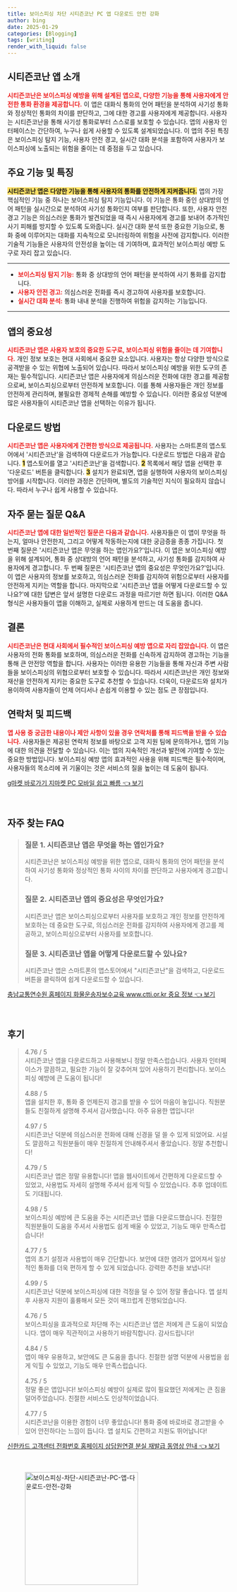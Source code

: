 ```yaml
---
title: 보이스피싱 차단 시티즌코난 PC 앱 다운로드 안전 강화
author: bing
date: 2025-01-29
categories: [Blogging]
tags: [writing]
render_with_liquid: false
---
```



<h2 id='시티즌코난_앱_소개'>시티즌코난 앱 소개</h2>

<p><b><span style="color: #ee2323;">시티즌코난은 보이스피싱 예방을 위해 설계된 앱으로, 다양한 기능을 통해 사용자에게 안전한 통화 환경을 제공합니다.</span></b> 이 앱은 대화식 통화의 언어 패턴을 분석하여 사기성 통화와 정상적인 통화의 차이를 판단하고, 그에 대한 경고를 사용자에게 제공합니다. 사용자는 시티즌코난을 통해 사기성 통화로부터 스스로를 보호할 수 있습니다. 앱의 사용자 인터페이스는 간단하여, 누구나 쉽게 사용할 수 있도록 설계되었습니다. 이 앱의 주된 특징은 보이스피싱 탐지 기능, 사용자 안전 경고, 실시간 대화 분석을 포함하여 사용자가 보이스피싱에 노출되는 위험을 줄이는 데 중점을 두고 있습니다.</p>

<h2 id='주요_기능_및_특징'>주요 기능 및 특징</h2>

<p><b><span style="background-color: #ffe066;">시티즌코난 앱은 다양한 기능을 통해 사용자의 통화를 안전하게 지켜줍니다.</span></b> 앱의 가장 핵심적인 기능 중 하나는 보이스피싱 탐지 기능입니다. 이 기능은 통화 중인 상대방의 언어 패턴을 실시간으로 분석하여 사기성 통화인지 여부를 판단합니다. 또한, 사용자 안전 경고 기능은 의심스러운 통화가 발견되었을 때 즉시 사용자에게 경고를 보내어 추가적인 사기 피해를 방지할 수 있도록 도와줍니다. 실시간 대화 분석 또한 중요한 기능으로, 통화 중에 이루어지는 대화를 지속적으로 모니터링하여 위험을 사전에 감지합니다. 이러한 기술적 기능들은 사용자의 안전성을 높이는 데 기여하며, 효과적인 보이스피싱 예방 도구로 자리 잡고 있습니다.</p>

<hr />

<ul>
    <li><b><span style="color: #ee2323;">보이스피싱 탐지 기능:</span></b> 통화 중 상대방의 언어 패턴을 분석하여 사기 통화를 감지합니다.</li>
    <li><b><span style="color: #ee2323;">사용자 안전 경고:</span></b> 의심스러운 전화를 즉시 경고하여 사용자를 보호합니다.</li>
    <li><b><span style="color: #ee2323;">실시간 대화 분석:</span></b> 통화 내내 분석을 진행하여 위험을 감지하는 기능입니다.</li>
</ul>

<hr />

<h2 id='앱의_중요성'>앱의 중요성</h2>

<p><b><span style="color: #ee2323;">시티즌코난 앱은 사용자 보호의 중요한 도구로, 보이스피싱 위험을 줄이는 데 기여합니다.</span></b> 개인 정보 보호는 현대 사회에서 중요한 요소입니다. 사용자는 항상 다양한 방식으로 공격받을 수 있는 위협에 노출되어 있습니다. 따라서 보이스피싱 예방을 위한 도구의 존재는 필수적입니다. 시티즌코난 앱은 사용자에게 의심스러운 전화에 대한 경고를 제공함으로써, 보이스피싱으로부터 안전하게 보호합니다. 이를 통해 사용자들은 개인 정보를 안전하게 관리하며, 불필요한 경제적 손해를 예방할 수 있습니다. 이러한 중요성 덕분에 많은 사용자들이 시티즌코난 앱을 선택하는 이유가 됩니다.</p>

<h2 id='다운로드_방법'>다운로드 방법</h2>

<p><b><span style="color: #ee2323;">시티즌코난 앱은 사용자에게 간편한 방식으로 제공됩니다.</span></b> 사용자는 스마트폰의 앱스토어에서 '시티즌코난'을 검색하여 다운로드가 가능합니다. 다운로드 방법은 다음과 같습니다. <b><span style="background-color: #ffe066;">1</span></b> 앱스토어를 열고 '시티즌코난'을 검색합니다. <b><span style="background-color: #ffe066;">2</span></b> 목록에서 해당 앱을 선택한 후 '다운로드' 버튼을 클릭합니다. <b><span style="background-color: #ffe066;">3</span></b> 설치가 완료되면, 앱을 실행하여 사용자의 보이스피싱 방어를 시작합니다. 이러한 과정은 간단하며, 별도의 기술적인 지식이 필요하지 않습니다. 따라서 누구나 쉽게 사용할 수 있습니다.</p>

<h2 id='자주_묻는_질문_QNA'>자주 묻는 질문 Q&A</h2>

<p><b><span style="color: #ee2323;">시티즌코난 앱에 대한 일반적인 질문은 다음과 같습니다.</span></b> 사용자들은 이 앱이 무엇을 하는지, 얼마나 안전한지, 그리고 어떻게 작동하는지에 대한 궁금증을 종종 가집니다. 첫 번째 질문은 '시티즌코난 앱은 무엇을 하는 앱인가요?'입니다. 이 앱은 보이스피싱 예방을 위해 설계되어, 통화 중 상대방의 언어 패턴을 분석하고, 사기성 통화를 감지하여 사용자에게 경고합니다. 두 번째 질문은 '시티즌코난 앱의 중요성은 무엇인가요?'입니다. 이 앱은 사용자의 정보를 보호하고, 의심스러운 전화를 감지하여 위험으로부터 사용자를 안전하게 지키는 역할을 합니다. 마지막으로 '시티즌코난 앱을 어떻게 다운로드할 수 있나요?'에 대한 답변은 앞서 설명한 다운로드 과정을 따르기만 하면 됩니다. 이러한 Q&A 형식은 사용자들이 앱을 이해하고, 실제로 사용하게 만드는 데 도움을 줍니다.</p>

<h2 id='결론'>결론</h2>

<p><b><span style="color: #ee2323;">시티즌코난은 현대 사회에서 필수적인 보이스피싱 예방 앱으로 자리 잡았습니다.</span></b> 이 앱은 사용자의 전화 통화를 보호하며, 의심스러운 전화를 신속하게 감지하여 경고하는 기능을 통해 큰 안전망 역할을 합니다. 사용자는 이러한 유용한 기능들을 통해 자신과 주변 사람들을 보이스피싱의 위협으로부터 보호할 수 있습니다. 따라서 시티즌코난은 개인 정보와 재산을 안전하게 지키는 중요한 도구로 추천할 수 있습니다. 더욱이, 다운로드와 설치가 용이하여 사용자들이 언제 어디서나 손쉽게 이용할 수 있는 점도 큰 장점입니다.</p>

<h2 id='연락처_및_피드백'>연락처 및 피드백</h2>

<p><b><span style="color: #ee2323;">앱 사용 중 궁금한 내용이나 제안 사항이 있을 경우 연락처를 통해 피드백을 받을 수 있습니다.</span></b> 사용자들은 제공된 연락처 정보를 바탕으로 고객 지원 팀에 문의하거나, 앱의 기능에 대한 의견을 전달할 수 있습니다. 이는 앱의 지속적인 개선과 발전에 기여할 수 있는 중요한 방법입니다. 보이스피싱 예방 앱의 효과적인 사용을 위해 피드백은 필수적이며, 사용자들의 목소리에 귀 기울이는 것은 서비스의 질을 높이는 데 도움이 됩니다.</p>


<p><a class="click-button" title="g마켓 바로가기 지마켓 PC 모바일 쉽고 빠름" href="https://greenforu.github.io/posts/g%EB%A7%88%EC%BC%93-%EB%B0%94%EB%A1%9C%EA%B0%80%EA%B8%B0-%EC%A7%80%EB%A7%88%EC%BC%93-PC-%EB%AA%A8%EB%B0%94%EC%9D%BC-%EC%89%BD%EA%B3%A0-%EB%B9%A0%EB%A6%84/" rel="dofollow">g마켓 바로가기 지마켓 PC 모바일 쉽고 빠름 👈 보기</a></p><br>
<h2 id='자주_찾는_FAQ'>자주 찾는 FAQ</h2>
<div itemscope="" itemtype="https://schema.org/FAQPage"> 
<blockquote> 
<div itemscope="" itemprop="mainEntity" itemtype="https://schema.org/Question"> 
<h3 itemprop="name">질문 1. 시티즌코난 앱은 무엇을 하는 앱인가요?</h3> 
<div itemscope="" itemprop="acceptedAnswer" itemtype="https://schema.org/Answer"> 
<span itemprop="text"> 
<p>시티즌코난은 보이스피싱 예방을 위한 앱으로, 대화식 통화의 언어 패턴을 분석하여 사기성 통화와 정상적인 통화 사이의 차이를 판단하고 사용자에게 경고합니다.</p> 
</span> 
</div> 
</div> 
<div itemscope="" itemprop="mainEntity" itemtype="https://schema.org/Question"> 
<h3 itemprop="name">질문 2. 시티즌코난 앱의 중요성은 무엇인가요?</h3> 
<div itemscope="" itemprop="acceptedAnswer" itemtype="https://schema.org/Answer"> 
<span itemprop="text"> 
<p>시티즌코난 앱은 보이스피싱으로부터 사용자를 보호하고 개인 정보를 안전하게 보호하는 데 중요한 도구로, 의심스러운 전화를 감지하여 사용자에게 경고를 제공하고, 보이스피싱으로부터 사용자를 보호합니다.</p> 
</span> 
</div> 
</div> 
<div itemscope="" itemprop="mainEntity" itemtype="https://schema.org/Question"> 
<h3 itemprop="name">질문 3. 시티즌코난 앱을 어떻게 다운로드할 수 있나요?</h3> 
<div itemscope="" itemprop="acceptedAnswer" itemtype="https://schema.org/Answer"> 
<span itemprop="text"> 
<p>시티즌코난 앱은 스마트폰의 앱스토어에서 "시티즌코난"을 검색하고, 다운로드 버튼을 클릭하여 쉽게 다운로드할 수 있습니다.</p> 
</span> 
</div> 
</div> 
</blockquote> 
</div>
<p><a class="click-button" title="충남교통연수원 홈페이지 화물운송자보수교육 www.ctti.or.kr 중요 정보" href="https://greenforu.github.io/posts/%EC%B6%A9%EB%82%A8%EA%B5%90%ED%86%B5%EC%97%B0%EC%88%98%EC%9B%90-%ED%99%88%ED%8E%98%EC%9D%B4%EC%A7%80-%ED%99%94%EB%AC%BC%EC%9A%B4%EC%86%A1%EC%9E%90%EB%B3%B4%EC%88%98%EA%B5%90%EC%9C%A1-www.ctti.or.kr-%EC%A4%91%EC%9A%94-%EC%A0%95%EB%B3%B4/" rel="dofollow">충남교통연수원 홈페이지 화물운송자보수교육 www.ctti.or.kr 중요 정보 👈 보기</a></p><br>
<h2 id='후기'>후기</h2>
<div itemscope itemtype="https://schema.org/Product">
  <blockquote>
  <div itemprop="review" itemscope itemtype="https://schema.org/Review">
      <div itemprop="reviewRating" itemscope itemtype="https://schema.org/Rating"> <span itemprop="ratingValue">4.76</span> / <span itemprop="bestRating">5</span> </div>
      <span itemprop="reviewBody">시티즌코난 앱을 다운로드하고 사용해보니 정말 만족스럽습니다. 사용자 인터페이스가 깔끔하고, 필요한 기능이 잘 갖추어져 있어 사용하기 편리합니다. 보이스피싱 예방에 큰 도움이 됩니다!</span>
  </div>
  <br>
  <div itemprop="review" itemscope itemtype="https://schema.org/Review">
      <div itemprop="reviewRating" itemscope itemtype="https://schema.org/Rating"> <span itemprop="ratingValue">4.88</span> / <span itemprop="bestRating">5</span> </div>
      <span itemprop="reviewBody">앱을 설치한 후, 통화 중 언제든지 경고를 받을 수 있어 마음이 놓입니다. 직원분들도 친절하게 설명해 주셔서 감사했습니다. 아주 유용한 앱입니다!</span>
  </div>
  <br>
  <div itemprop="review" itemscope itemtype="https://schema.org/Review">
      <div itemprop="reviewRating" itemscope itemtype="https://schema.org/Rating"> <span itemprop="ratingValue">4.97</span> / <span itemprop="bestRating">5</span> </div>
      <span itemprop="reviewBody">시티즌코난 덕분에 의심스러운 전화에 대해 신경을 덜 쓸 수 있게 되었어요. 시설도 깔끔하고 직원분들이 매우 친절하게 안내해주셔서 좋았습니다. 정말 추천합니다!</span>
  </div>
  <br>
  <div itemprop="review" itemscope itemtype="https://schema.org/Review">
      <div itemprop="reviewRating" itemscope itemtype="https://schema.org/Rating"> <span itemprop="ratingValue">4.79</span> / <span itemprop="bestRating">5</span> </div>
      <span itemprop="reviewBody">시티즌코난 앱은 정말 유용합니다! 앱을 웹사이트에서 간편하게 다운로드할 수 있었고, 사용법도 자세히 설명해 주셔서 쉽게 익힐 수 있었습니다. 추후 업데이트도 기대됩니다.</span>
  </div>
  <br>
  <div itemprop="review" itemscope itemtype="https://schema.org/Review">
      <div itemprop="reviewRating" itemscope itemtype="https://schema.org/Rating"> <span itemprop="ratingValue">4.98</span> / <span itemprop="bestRating">5</span> </div>
      <span itemprop="reviewBody">보이스피싱 예방에 큰 도움을 주는 시티즌코난 앱을 다운로드했습니다. 친절한 직원분들이 도움을 주셔서 사용법도 쉽게 배울 수 있었고, 기능도 매우 만족스럽습니다!</span>
  </div>
  <br>
  <div itemprop="review" itemscope itemtype="https://schema.org/Review">
      <div itemprop="reviewRating" itemscope itemtype="https://schema.org/Rating"> <span itemprop="ratingValue">4.77</span> / <span itemprop="bestRating">5</span> </div>
      <span itemprop="reviewBody">앱의 초기 설정과 사용법이 매우 간단합니다. 보안에 대한 염려가 없어져서 일상적인 통화를 더욱 편하게 할 수 있게 되었습니다. 강력한 추천을 보냅니다!</span>
  </div>
  <br>
  <div itemprop="review" itemscope itemtype="https://schema.org/Review">
      <div itemprop="reviewRating" itemscope itemtype="https://schema.org/Rating"> <span itemprop="ratingValue">4.99</span> / <span itemprop="bestRating">5</span> </div>
      <span itemprop="reviewBody">시티즌코난 덕분에 보이스피싱에 대한 걱정을 덜 수 있어 정말 좋습니다. 앱 설치 후 사용자 지원이 훌륭해서 모든 것이 매끄럽게 진행되었습니다.</span>
  </div>
  <br>
  <div itemprop="review" itemscope itemtype="https://schema.org/Review">
      <div itemprop="reviewRating" itemscope itemtype="https://schema.org/Rating"> <span itemprop="ratingValue">4.76</span> / <span itemprop="bestRating">5</span> </div>
      <span itemprop="reviewBody">보이스피싱을 효과적으로 차단해 주는 시티즌코난 앱은 저에게 큰 도움이 되었습니다. 앱이 매우 직관적이고 사용하기 바람직합니다. 감사드립니다!</span>
  </div>
  <br>
  <div itemprop="review" itemscope itemtype="https://schema.org/Review">
      <div itemprop="reviewRating" itemscope itemtype="https://schema.org/Rating"> <span itemprop="ratingValue">4.84</span> / <span itemprop="bestRating">5</span> </div>
      <span itemprop="reviewBody">앱이 매우 유용하고, 보안에도 큰 도움을 줍니다. 친절한 설명 덕분에 사용법을 쉽게 익힐 수 있었고, 기능도 매우 만족스럽습니다.</span>
  </div>
  <br>
  <div itemprop="review" itemscope itemtype="https://schema.org/Review">
      <div itemprop="reviewRating" itemscope itemtype="https://schema.org/Rating"> <span itemprop="ratingValue">4.75</span> / <span itemprop="bestRating">5</span> </div>
      <span itemprop="reviewBody">정말 좋은 앱입니다! 보이스피싱 예방이 실제로 많이 필요했던 저에게는 큰 짐을 덜어주었습니다. 친절한 서비스도 인상적이었습니다.</span>
  </div>
  <br>
  <div itemprop="review" itemscope itemtype="https://schema.org/Review">
      <div itemprop="reviewRating" itemscope itemtype="https://schema.org/Rating"> <span itemprop="ratingValue">4.77</span> / <span itemprop="bestRating">5</span> </div>
      <span itemprop="reviewBody">시티즌코난을 이용한 경험이 너무 좋았습니다! 통화 중에 바로바로 경고받을 수 있어 안전하다는 느낌이 듭니다. 앱 설치도 간편하고 지원도 뛰어납니다!</span>
  </div>
  </blockquote>
</div>
<p><a class="click-button" title="신한카드 고객센터 전화번호 홈페이지 상담원연결 분실 재발급 동영상 안내" href="https://greenforu.github.io/posts/%EC%8B%A0%ED%95%9C%EC%B9%B4%EB%93%9C-%EA%B3%A0%EA%B0%9D%EC%84%BC%ED%84%B0-%EC%A0%84%ED%99%94%EB%B2%88%ED%98%B8-%ED%99%88%ED%8E%98%EC%9D%B4%EC%A7%80-%EC%83%81%EB%8B%B4%EC%9B%90%EC%97%B0%EA%B2%B0-%EB%B6%84%EC%8B%A4-%EC%9E%AC%EB%B0%9C%EA%B8%89-%EB%8F%99%EC%98%81%EC%83%81-%EC%95%88%EB%82%B4/" rel="dofollow">신한카드 고객센터 전화번호 홈페이지 상담원연결 분실 재발급 동영상 안내 👈 보기</a></p><br>
<figure class="image"><img src="https://greenforu.github.io/assets/img/thumbnail/보이스피싱-차단-시티즌코난-PC-앱-다운로드-안전-강화.webp" alt="보이스피싱-차단-시티즌코난-PC-앱-다운로드-안전-강화" width="256" height="256"></figure>
